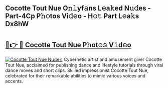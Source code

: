 ## Cocotte Tout Nue O𝚗𝚕yf𝚊ns L𝚎a𝚔ed N𝚞𝚍es - Part-4Cp P𝚑𝚘tos Vi𝚍𝚎o - H𝚘𝚝 Part L𝚎a𝚔s Dx8hW

# <h2><a href="http://kf90f5.oniu.top/?m=Cocotte+Tout+Nue">🔗👉 🔴 Cocotte Tout Nue P𝚑ot𝚘𝚜 V𝚒d𝚎o</a></h2>

[![Cocotte Tout Nue Nu𝚍e𝚜](https://i.imgur.com/0qMVB7G.gif)](http://kf90f5.oniu.top/?m=Cocotte+Tout+Nue)
Cybernetic artist and amusement giver Cocotte Tout Nue, acclaimed for publishing dance and lifestyle tutorials through viral dance moves and short clips. Skilled impressionist Cocotte Tout Nue, celebrated for their remarkable abilities to mimic various voices and accents.  
